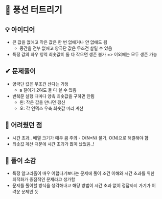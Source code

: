 # 🔎 풍선 터트리기

## 💡 아이디어

- 큰 값을 없애고 작은 값은 한 번 없애거나 안 없애도 됨
  - 중간을 전부 없애고 양극단 값은 무조건 살릴 수 있음
- 특정 값의 좌우 영역 최솟값이 둘 다 작으면 생존 불가 => 이외에는 모두 생존 가능

## ✔ 문제풀이

- 양극단 값은 무조건 산다는 가정
  - a 길이가 2여도 둘 다 살 수 있음
- 반복문 실행 때마다 양측 최솟값을 구하면 안됨
  - 왼: 작은 값을 만나면 갱신
  - 오: 각 인덱스 우측 최솟값 미리 계산

## 🤕 어려웠던 점

- 시간 초과.. 배열 크기가 매우 큼 주의 - O(N\*N) 불가, O(N)으로 해결해야 함
- 최솟값 계산 때문에 시간 초과가 많이 났었음..!

## 🤔 풀이 소감

- 특정 알고리즘이 매우 어렵다기보다는 문제에 풀이 조건 이해와 시간 초과를 위한 최적화가 중점적인 문제라고 생가함
- 문제를 풀이할 방식을 생각해내고 해당 방법이 시간 초과 없이 정답까지 가기가 어려운 문제인 듯
